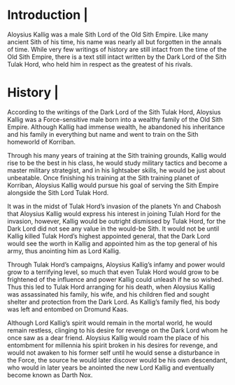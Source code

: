 # Introduction |

Aloysius Kallig was a male Sith Lord of the Old Sith Empire.
Like many ancient Sith of his time, his name was nearly all but forgotten in the annals of time.
While very few writings of history are still intact from the time of the Old Sith Empire, there is a text still intact written by the Dark Lord of the Sith Tulak Hord, who held him in respect as the greatest of his rivals.

# History |

According to the writings of the Dark Lord of the Sith Tulak Hord, Aloysius Kallig was a Force-sensitive male born into a wealthy family of the Old Sith Empire.
Although Kallig had immense wealth, he abandoned his inheritance and his family in everything but name and went to train on the Sith homeworld of Korriban.

Through his many years of training at the Sith training grounds, Kallig would rise to be the best in his class, he would study military tactics and become a master military strategist, and in his lightsaber skills, he would be just about unbeatable.
Once finishing his training at the Sith training planet of Korriban, Aloysius Kallig would pursue his goal of serving the Sith Empire alongside the Sith Lord Tulak Hord.

It was in the midst of Tulak Hord’s invasion of the planets Yn and Chabosh that Aloysius Kallig would express his interest in joining Tulah Hord for the invasion, however, Kallig would be outright dismissed by Tulak Hord, for the Dark Lord did not see any value in the would-be Sith.
It would not be until Kallig killed Tulak Hord’s highest appointed general, that the Dark Lord would see the worth in Kallig and appointed him as the top general of his army, thus anointing him as Lord Kallig.

Through Tulak Hord’s campaigns, Aloysius Kallig’s infamy and power would grow to a terrifying level, so much that even Tulak Hord would grow to be frightened of the influence and power Kallig could unleash if he so wished.
Thus this led to Tulak Hord arranging for his death, when Aloysius Kallig was assassinated his family, his wife, and his children fled and sought shelter and protection from the Dark Lord.
As Kallig’s family fled, his body was left and entombed on Dromund Kaas.

Although Lord Kallig’s spirit would remain in the mortal world, he would remain restless, clinging to his desire for revenge on the Dark Lord whom he once saw as a dear friend.
Aloysius Kallig would roam the place of his entombment for millennia his spirit broken in his desires for revenge, and would not awaken to his former self until he would sense a disturbance in the Force, the source he would later discover would be his own descendant, who would in later years be anointed the new Lord Kallig and eventually become known as Darth Nox.
